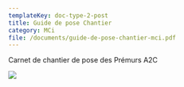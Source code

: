 ```yaml
---
templateKey: doc-type-2-post
title: Guide de pose Chantier
category: MCi
file: /documents/guide-de-pose-chantier-mci.pdf
---
```

C﻿arnet de chantier de pose des Prémurs A2C

![](/documents/mci-guide-pose.jpg)